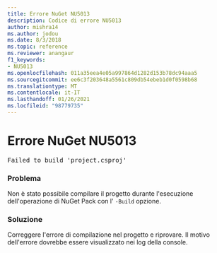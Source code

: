 ```yaml
---
title: Errore NuGet NU5013
description: Codice di errore NU5013
author: mishra14
ms.author: jodou
ms.date: 8/3/2018
ms.topic: reference
ms.reviewer: anangaur
f1_keywords:
- NU5013
ms.openlocfilehash: 011a35eea4e05a997864d1282d153b78dc94aaa5
ms.sourcegitcommit: ee6c3f203648a5561c809db54ebeb1d0f0598b68
ms.translationtype: MT
ms.contentlocale: it-IT
ms.lasthandoff: 01/26/2021
ms.locfileid: "98779735"
---
```

# <a name="nuget-error-nu5013"></a>Errore NuGet NU5013
<pre>Failed to build 'project.csproj'</pre>

### <a name="issue"></a>Problema

Non è stato possibile compilare il progetto durante l'esecuzione dell'operazione di NuGet Pack con l' `-Build` opzione.


### <a name="solution"></a>Soluzione

Correggere l'errore di compilazione nel progetto e riprovare. Il motivo dell'errore dovrebbe essere visualizzato nei log della console.

